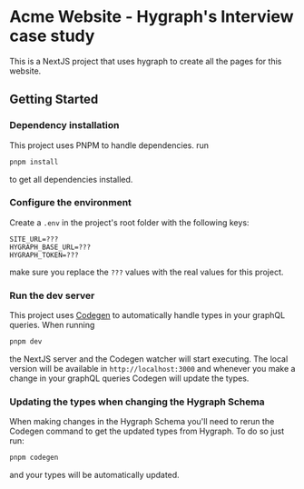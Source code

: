 # Acme Website - Hygraph's Interview case study

This is a NextJS project that uses hygraph to create all the pages for this website.

## Getting Started

### Dependency installation

This project uses PNPM to handle dependencies. run

```bash
pnpm install
```

to get all dependencies installed.

### Configure the environment

Create a `.env` in the project's root folder with the following keys:

```env
SITE_URL=???
HYGRAPH_BASE_URL=???
HYGRAPH_TOKEN=???
```

make sure you replace the `???` values with the real values for this project.

### Run the dev server

This project uses [Codegen](https://the-guild.dev/graphql/codegen) to automatically handle types in your graphQL queries. When running

```bash
pnpm dev
```

the NextJS server and the Codegen watcher will start executing. The local version will be available in `http://localhost:3000` and whenever you make a change in your graphQL queries Codegen will update the types.

### Updating the types when changing the Hygraph Schema

When making changes in the Hygraph Schema you'll need to rerun the Codegen command to get the updated types from Hygraph. To do so just run:

```bash
pnpm codegen
```

and your types will be automatically updated.
